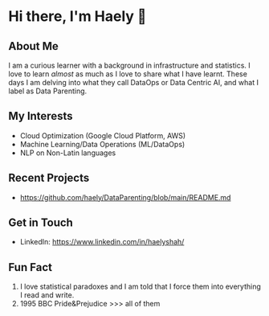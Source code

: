 # Hi there, I'm Haely 👋

## About Me
I am a curious learner with a background in infrastructure and statistics. I love to learn *almost* as much as I love to share what I have learnt. These days I am delving into what they call DataOps or Data Centric AI, and what I label as Data Parenting.


## My Interests
- Cloud Optimization (Google Cloud Platform, AWS)
- Machine Learning/Data Operations (ML/DataOps)
- NLP on Non-Latin languages
  
## Recent Projects
- https://github.com/haely/DataParenting/blob/main/README.md

## Get in Touch
- LinkedIn: https://www.linkedin.com/in/haelyshah/

## Fun Fact
1. I love statistical paradoxes and I am told that I force them into everything I read and write.
2. 1995 BBC Pride&Prejudice >>> all of them
